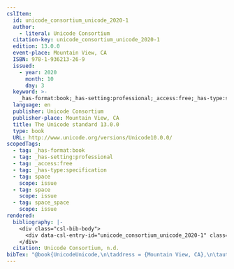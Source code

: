 ```yaml
---
cslItem:
  id: unicode_consortium_unicode_2020-1
  author:
    - literal: Unicode Consortium
  citation-key: unicode_consortium_unicode_2020-1
  edition: 13.0.0
  event-place: Mountain View, CA
  ISBN: 978-1-936213-26-9
  issued:
    - year: 2020
      month: 10
      day: 3
  keyword: >-
    _has-format:book;_has-setting:professional;_access:free;_has-type:specification;collection::space::space::space_space
  language: en
  publisher: Unicode Consortium
  publisher-place: Mountain View, CA
  title: The Unicode standard 13.0.0
  type: book
  URL: http://www.unicode.org/versions/Unicode10.0.0/
scopedTags:
  - tag: _has-format:book
  - tag: _has-setting:professional
  - tag: _access:free
  - tag: _has-type:specification
  - tag: space
    scope: issue
  - tag: space
    scope: issue
  - tag: space_space
    scope: issue
rendered:
  bibliography: |-
    <div class="csl-bib-body">
      <div data-csl-entry-id="unicode_consortium_unicode_2020-1" class="csl-entry">Unicode Consortium. n.d.. <i>The Unicode standard 13.0.0</i> (13.0.0). Unicode Consortium. http://www.unicode.org/versions/Unicode10.0.0/</div>
    </div>
  citation: Unicode Consortium, n.d.
bibTex: "@book{UnicodeUnicode,\n\taddress = {Mountain View, CA},\n\tauthor = {{Unicode Consortium}},\n\tedition = {13.0.0},\n\tpublisher = {Unicode Consortium},\n\ttitle = {The {Unicode} standard 13.0.0},\n}\n\n"
---
```

